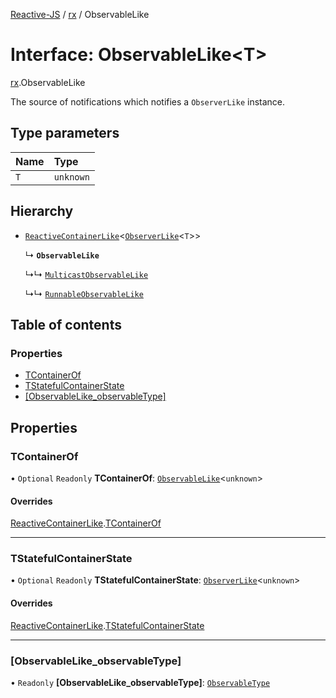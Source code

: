 [Reactive-JS](../README.md) / [rx](../modules/rx.md) / ObservableLike

# Interface: ObservableLike<T\>

[rx](../modules/rx.md).ObservableLike

The source of notifications which notifies a `ObserverLike` instance.

## Type parameters

| Name | Type |
| :------ | :------ |
| `T` | `unknown` |

## Hierarchy

- [`ReactiveContainerLike`](rx.ReactiveContainerLike.md)<[`ObserverLike`](scheduling.ObserverLike.md)<`T`\>\>

  ↳ **`ObservableLike`**

  ↳↳ [`MulticastObservableLike`](rx.MulticastObservableLike.md)

  ↳↳ [`RunnableObservableLike`](rx.RunnableObservableLike.md)

## Table of contents

### Properties

- [TContainerOf](rx.ObservableLike.md#tcontainerof)
- [TStatefulContainerState](rx.ObservableLike.md#tstatefulcontainerstate)
- [[ObservableLike\_observableType]](rx.ObservableLike.md#[observablelike_observabletype])

## Properties

### TContainerOf

• `Optional` `Readonly` **TContainerOf**: [`ObservableLike`](rx.ObservableLike.md)<`unknown`\>

#### Overrides

[ReactiveContainerLike](rx.ReactiveContainerLike.md).[TContainerOf](rx.ReactiveContainerLike.md#tcontainerof)

___

### TStatefulContainerState

• `Optional` `Readonly` **TStatefulContainerState**: [`ObserverLike`](scheduling.ObserverLike.md)<`unknown`\>

#### Overrides

[ReactiveContainerLike](rx.ReactiveContainerLike.md).[TStatefulContainerState](rx.ReactiveContainerLike.md#tstatefulcontainerstate)

___

### [ObservableLike\_observableType]

• `Readonly` **[ObservableLike\_observableType]**: [`ObservableType`](../modules/rx.md#observabletype)
